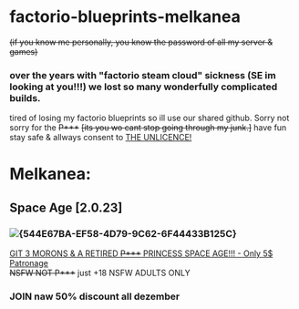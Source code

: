 # factorio-blueprints-melkanea
~~(if you know me personally, you know the password of all my server & games)~~

### over the years with "factorio steam cloud" sickness (SE im looking at you!!!) we lost so many wonderfully complicated builds.
tired of losing my factorio blueprints so ill use our shared github. Sorry not sorry for the ~~P***~~ ~~[its you wo cant stop going through my junk.]~~ 
have fun stay safe & allways consent to [THE UNLICENCE!](https://github.com/HarleyVader/factorio-blueprints-melkanea/blob/main/LICENSE)

# Melkanea:
##  Space Age [2.0.23]
### ![{544E67BA-EF58-4D79-9C62-6F44433B125C}](https://github.com/user-attachments/assets/4c33ee23-e9f0-4908-81f4-9d59e17f46f9)

<ins>[GIT 3 MORONS & A RETIRED ~~P***~~ PRINCESS SPACE AGE!!! - Only 5$ Patronage](https://www.patreon.com/c/bambisleepchat/membership)</ins>  
~~NSFW NOT P***~~ just +18 NSFW ADULTS ONLY 
### JOIN naw 50% discount all dezember
